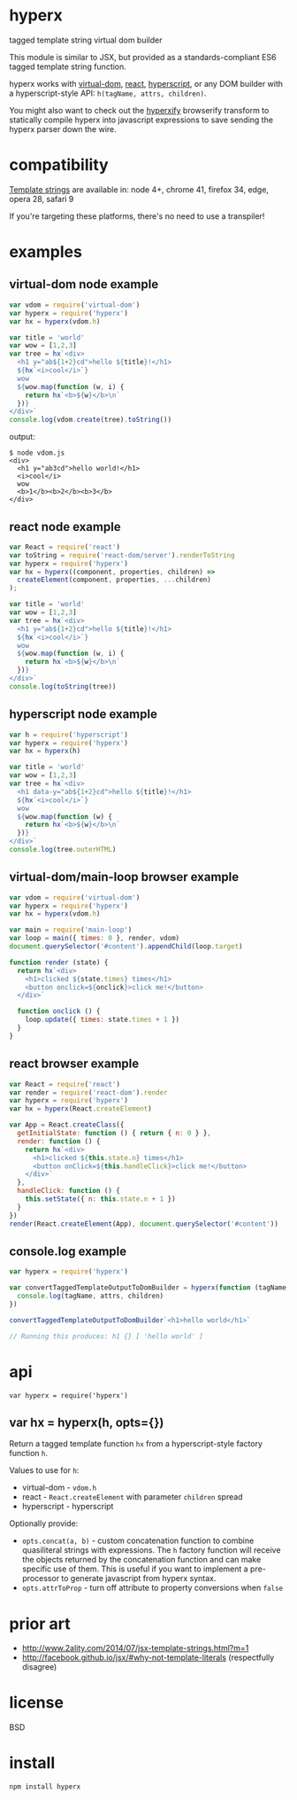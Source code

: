 # hyperx

tagged template string virtual dom builder

This module is similar to JSX, but provided as a standards-compliant ES6 tagged
template string function.

hyperx works with [virtual-dom](https://npmjs.com/package/virtual-dom),
[react](https://npmjs.com/package/react),
[hyperscript](https://npmjs.com/package/hyperscript), or any DOM builder with a
hyperscript-style API: `h(tagName, attrs, children)`.

You might also want to check out the [hyperxify][2] browserify transform to
statically compile hyperx into javascript expressions to save sending the hyperx
parser down the wire.

[2]: https://npmjs.com/package/hyperxify

# compatibility

[Template strings][1] are available in:
node 4+, chrome 41, firefox 34, edge, opera 28, safari 9

If you're targeting these platforms, there's no need to use a transpiler!

[1]: https://developer.mozilla.org/en-US/docs/Web/JavaScript/Reference/template_strings

# examples

## virtual-dom node example

``` js
var vdom = require('virtual-dom')
var hyperx = require('hyperx')
var hx = hyperx(vdom.h)

var title = 'world'
var wow = [1,2,3]
var tree = hx`<div>
  <h1 y="ab${1+2}cd">hello ${title}!</h1>
  ${hx`<i>cool</i>`}
  wow
  ${wow.map(function (w, i) {
    return hx`<b>${w}</b>\n`
  })}
</div>`
console.log(vdom.create(tree).toString())
```

output:

```
$ node vdom.js
<div>
  <h1 y="ab3cd">hello world!</h1>
  <i>cool</i>
  wow
  <b>1</b><b>2</b><b>3</b>
</div>
```

## react node example

``` js
var React = require('react')
var toString = require('react-dom/server').renderToString
var hyperx = require('hyperx')
var hx = hyperx((component, properties, children) =>
  createElement(component, properties, ...children)
);

var title = 'world'
var wow = [1,2,3]
var tree = hx`<div>
  <h1 y="ab${1+2}cd">hello ${title}!</h1>
  ${hx`<i>cool</i>`}
  wow
  ${wow.map(function (w, i) {
    return hx`<b>${w}</b>\n`
  })}
</div>`
console.log(toString(tree))
```

## hyperscript node example

``` js
var h = require('hyperscript')
var hyperx = require('hyperx')
var hx = hyperx(h)

var title = 'world'
var wow = [1,2,3]
var tree = hx`<div>
  <h1 data-y="ab${1+2}cd">hello ${title}!</h1>
  ${hx`<i>cool</i>`}
  wow
  ${wow.map(function (w) {
    return hx`<b>${w}</b>\n`
  })}
</div>`
console.log(tree.outerHTML)
```

## virtual-dom/main-loop browser example

``` js
var vdom = require('virtual-dom')
var hyperx = require('hyperx')
var hx = hyperx(vdom.h)

var main = require('main-loop')
var loop = main({ times: 0 }, render, vdom)
document.querySelector('#content').appendChild(loop.target)

function render (state) {
  return hx`<div>
    <h1>clicked ${state.times} times</h1>
    <button onclick=${onclick}>click me!</button>
  </div>`

  function onclick () {
    loop.update({ times: state.times + 1 })
  }
}
```

## react browser example

``` js
var React = require('react')
var render = require('react-dom').render
var hyperx = require('hyperx')
var hx = hyperx(React.createElement)

var App = React.createClass({
  getInitialState: function () { return { n: 0 } },
  render: function () {
    return hx`<div>
      <h1>clicked ${this.state.n} times</h1>
      <button onClick=${this.handleClick}>click me!</button>
    </div>`
  },
  handleClick: function () {
    this.setState({ n: this.state.n + 1 })
  }
})
render(React.createElement(App), document.querySelector('#content'))
```

## console.log example

``` js
var hyperx = require('hyperx')

var convertTaggedTemplateOutputToDomBuilder = hyperx(function (tagName, attrs, children) {
  console.log(tagName, attrs, children)
})

convertTaggedTemplateOutputToDomBuilder`<h1>hello world</h1>`

// Running this produces: h1 {} [ 'hello world' ]
```


# api

```
var hyperx = require('hyperx')
```

## var hx = hyperx(h, opts={})

Return a tagged template function `hx` from a hyperscript-style factory function
`h`.

Values to use for `h`:

* virtual-dom - `vdom.h`
* react - `React.createElement` with parameter `children` spread 
* hyperscript - hyperscript

Optionally provide:

* `opts.concat(a, b)` - custom concatenation function to combine quasiliteral
strings with expressions. The `h` factory function will receive the objects
returned by the concatenation function and can make specific use of them. This
is useful if you want to implement a pre-processor to generate javascript from
hyperx syntax.
* `opts.attrToProp` - turn off attribute to property conversions when `false`

# prior art

* http://www.2ality.com/2014/07/jsx-template-strings.html?m=1
* http://facebook.github.io/jsx/#why-not-template-literals (respectfully disagree)

# license

BSD

# install

```
npm install hyperx
```
